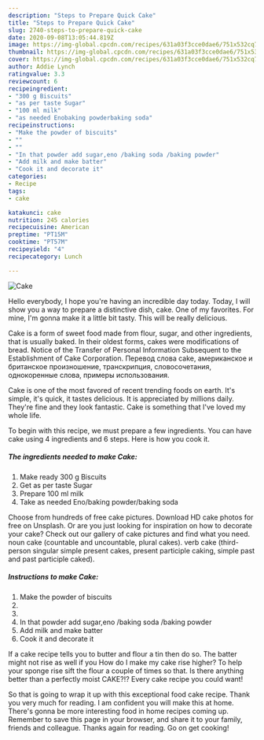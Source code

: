```yaml
---
description: "Steps to Prepare Quick Cake"
title: "Steps to Prepare Quick Cake"
slug: 2740-steps-to-prepare-quick-cake
date: 2020-09-08T13:05:44.819Z
image: https://img-global.cpcdn.com/recipes/631a03f3cce0dae6/751x532cq70/cake-recipe-main-photo.jpg
thumbnail: https://img-global.cpcdn.com/recipes/631a03f3cce0dae6/751x532cq70/cake-recipe-main-photo.jpg
cover: https://img-global.cpcdn.com/recipes/631a03f3cce0dae6/751x532cq70/cake-recipe-main-photo.jpg
author: Addie Lynch
ratingvalue: 3.3
reviewcount: 6
recipeingredient:
- "300 g Biscuits"
- "as per taste Sugar"
- "100 ml milk"
- "as needed Enobaking powderbaking soda"
recipeinstructions:
- "Make the powder of biscuits"
- ""
- ""
- "In that powder add sugar,eno /baking soda /baking powder"
- "Add milk and make batter"
- "Cook it and decorate it"
categories:
- Recipe
tags:
- cake

katakunci: cake 
nutrition: 245 calories
recipecuisine: American
preptime: "PT15M"
cooktime: "PT57M"
recipeyield: "4"
recipecategory: Lunch

---
```



![Cake](https://img-global.cpcdn.com/recipes/631a03f3cce0dae6/751x532cq70/cake-recipe-main-photo.jpg)

Hello everybody, I hope you're having an incredible day today. Today, I will show you a way to prepare a distinctive dish, cake. One of my favorites. For mine, I'm gonna make it a little bit tasty. This will be really delicious.

Cake is a form of sweet food made from flour, sugar, and other ingredients, that is usually baked. In their oldest forms, cakes were modifications of bread. Notice of the Transfer of Personal Information Subsequent to the Establishment of Cake Corporation. Перевод слова cake, американское и британское произношение, транскрипция, словосочетания, однокоренные слова, примеры использования.

Cake is one of the most favored of recent trending foods on earth. It's simple, it's quick, it tastes delicious. It is appreciated by millions daily. They're fine and they look fantastic. Cake is something that I've loved my whole life.


To begin with this recipe, we must prepare a few ingredients. You can have cake using 4 ingredients and 6 steps. Here is how you cook it.

<!--inarticleads1-->

##### The ingredients needed to make Cake:

1. Make ready 300 g Biscuits
1. Get as per taste Sugar
1. Prepare 100 ml milk
1. Take as needed Eno/baking powder/baking soda


Choose from hundreds of free cake pictures. Download HD cake photos for free on Unsplash. Or are you just looking for inspiration on how to decorate your cake? Check out our gallery of cake pictures and find what you need. noun cake (countable and uncountable, plural cakes). verb cake (third-person singular simple present cakes, present participle caking, simple past and past participle caked). 

<!--inarticleads2-->

##### Instructions to make Cake:

1. Make the powder of biscuits
1. 
1. 
1. In that powder add sugar,eno /baking soda /baking powder
1. Add milk and make batter
1. Cook it and decorate it


If a cake recipe tells you to butter and flour a tin then do so. The batter might not rise as well if you How do I make my cake rise higher? To help your sponge rise sift the flour a couple of times so that. Is there anything better than a perfectly moist CAKE?!? Every cake recipe you could want! 

So that is going to wrap it up with this exceptional food cake recipe. Thank you very much for reading. I am confident you will make this at home. There's gonna be more interesting food in home recipes coming up. Remember to save this page in your browser, and share it to your family, friends and colleague. Thanks again for reading. Go on get cooking!
